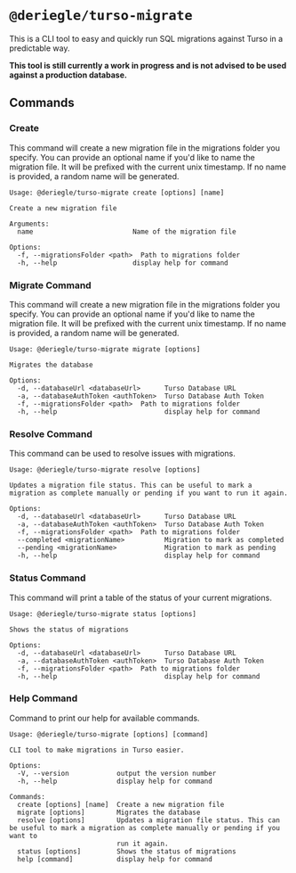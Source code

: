 # `@deriegle/turso-migrate`

This is a CLI tool to easy and quickly run SQL migrations against Turso in a predictable way.

**This tool is still currently a work in progress and is not advised to be used against a production database.**

## Commands

### Create

This command will create a new migration file in the migrations folder you specify. You can provide an optional name if you'd like to name the migration file. It will be prefixed with the current unix timestamp. If no name is provided, a random name will be generated.

```bin
Usage: @deriegle/turso-migrate create [options] [name]

Create a new migration file

Arguments:
  name                         Name of the migration file

Options:
  -f, --migrationsFolder <path>  Path to migrations folder
  -h, --help                   display help for command
```

### Migrate Command

This command will create a new migration file in the migrations folder you specify. You can provide an optional name if you'd like to name the migration file. It will be prefixed with the current unix timestamp. If no name is provided, a random name will be generated.

```bin
Usage: @deriegle/turso-migrate migrate [options]

Migrates the database

Options:
  -d, --databaseUrl <databaseUrl>      Turso Database URL
  -a, --databaseAuthToken <authToken>  Turso Database Auth Token
  -f, --migrationsFolder <path>  Path to migrations folder
  -h, --help                           display help for command
```

### Resolve Command

This command can be used to resolve issues with migrations.

```bin
Usage: @deriegle/turso-migrate resolve [options]

Updates a migration file status. This can be useful to mark a migration as complete manually or pending if you want to run it again.

Options:
  -d, --databaseUrl <databaseUrl>      Turso Database URL
  -a, --databaseAuthToken <authToken>  Turso Database Auth Token
  -f, --migrationsFolder <path>  Path to migrations folder
  --completed <migrationName>          Migration to mark as completed
  --pending <migrationName>            Migration to mark as pending
  -h, --help                           display help for command
```

### Status Command

This command will print a table of the status of your current migrations.

```bin
Usage: @deriegle/turso-migrate status [options]

Shows the status of migrations

Options:
  -d, --databaseUrl <databaseUrl>      Turso Database URL
  -a, --databaseAuthToken <authToken>  Turso Database Auth Token
  -f, --migrationsFolder <path>  Path to migrations folder
  -h, --help                           display help for command
```

### Help Command

Command to print our help for available commands.

```bin
Usage: @deriegle/turso-migrate [options] [command]

CLI tool to make migrations in Turso easier.

Options:
  -V, --version            output the version number
  -h, --help               display help for command

Commands:
  create [options] [name]  Create a new migration file
  migrate [options]        Migrates the database
  resolve [options]        Updates a migration file status. This can be useful to mark a migration as complete manually or pending if you want to
                           run it again.
  status [options]         Shows the status of migrations
  help [command]           display help for command
```
